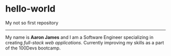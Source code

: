 # hello-world
My not so first repository

---
My name is **Aaron James** and I am a Software Engineer specializing in creating *full-stack web applications*. Currently improving my skills as a part of the 100Devs bootcamp.
